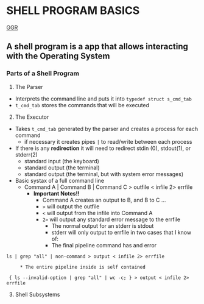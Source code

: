 # __SHELL PROGRAM BASICS__

[GGR](https://www.cs.purdue.edu/homes/grr/SystemsProgrammingBook/Book/Chapter5-WritingYourOwnShell.pdf)

## **A shell program is a app that allows interacting with the Operating System**
### **Parts of a Shell Program**

1. The Parser
* Interprets the command line and puts it into ```typedef struct s_cmd_tab```
* ```t_cmd_tab``` stores the commands that will be executed
2. The Executor
* Takes ```t_cmd_tab``` generated by the parser and creates a process for each command
  * if necessary it creates pipes ```|``` to read/write between each process
* If there is any **redirection** it will need to redirect stdin (0), stdout(1), or stderr(2)
  * standard input  (the keyboard)
  * standard output (the terminal)
  * standard output (the terminal, but with system error messages)
* Basic systax of a full command line
  * Command A | Command B | Command C > outfile < infile 2> errfile
    * **Important Notes!!**
      * Command A creates an output to B, and B to C ...
      * ```>``` will output the outfile
      * ```<``` will output from the infile into Command A
      * ```2>``` will output any standard error message to the errfile
        * The normal output for an stderr is stdout
        * stderr will only output to errfile in two cases that I know of:
         * The final pipeline command has and error
```
ls | grep "all" | non-command > output < infile 2> errfile
```
         * The entire pipeline inside is self contained
```
 { ls --invalid-option | grep "all" | wc -c; } > output < infile 2> errfile
```
3. Shell Subsystems
